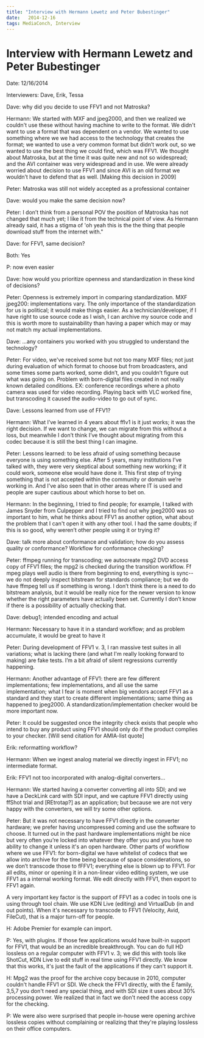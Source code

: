 ```yaml
---
title: "Interview with Hermann Lewetz and Peter Bubestinger"
date:   2014-12-16
tags: MediaConch, Interview
---
```


# Interview with Hermann Lewetz and Peter Bubestinger

Date: 12/16/2014

Interviewers: Dave, Erik, Tessa

Dave: why did you decide to use FFV1 and not Matroska?

Hermann: We started with MXF and jpeg2000, and then we realized we couldn't use these without having machine to write to the format. We didn't want to use a format that was dependent on a vendor. We wanted to use something where we we had access to the technology that creates the format; we wanted to use a very common format but didn’t work out, so we wanted to use the best thing we could find, which was FFV1. We thought about Matroska, but at the time it was quite new and not so widespread; and the AVI container was very widespread and in use.  We were already worried about decision to use FFV1 and since AVI is an old format we wouldn’t have to defend that as well. [Making this decision in 2009]

Peter: Matroska was still not widely accepted as a professional container

Dave: would you make the same decision now?

Peter: I don’t think from a personal POV the position of Matroska has not changed that much yet; I like it from the technical point of view. As Hermann already said, it has a stigma of 'oh yeah this is the the thing that people download stuff from the internet with."

Dave: for FFV1, same decision?

Both: Yes

P: now even easier

Dave: how would you prioritize openness and standardization in these kind of decisions?

Peter:  Openness is extremely import in comparing standardization.  MXF jpeg200: implementations vary.  The only importance of the standardization for us is political; it would make things easier. As a technician/developer, if I have right to use source code as I wish, I can archive my source code and this is worth more to sustainability than having a paper which may or may not match my actual implementations.

Dave:  ...any containers you worked with you struggled to understand the technology?

Peter: For video, we've received some but not too many MXF files; not just during evaluation of which format to choose but from broadcasters, and some times some parts worked, some didn’t, and you couldn’t figure out what was going on. Problem with born-digital files created in not really known detailed conditions.  EX: conference recordings where a photo camera was used for video recording. Playing back with VLC worked fine, but transcoding it caused the audio-video to go out of sync.

Dave:  Lessons learned from use of FFV1?

Hermann: What I’ve learned in 4 years about fflv1 is it just works; it was the right decision. If we want to change, we can migrate from this without a loss, but meanwhile I don’t think I’ve thought about migrating from this codec because it is still the best thing I can imagine.

Peter: Lessons learned: to be less afraid of using something because everyone is using something else. After 5 years, many institutions I’ve talked with, they were very skeptical about something new working; if it could work, someone else would have done it.  This first step of trying something that is not accepted within the community or domain we’re working in.  And I’ve also seen that in other areas where IT is used and people are super cautious about which horse to bet on.

Hermann: In the beginning, I tried to find people; for example, I talked with James Snyder from Culpepper and I tried to find out why jpeg2000 was so important to him, what he thinks about FFV1 as another option, what about the problem that I can't open it with any other tool.  I had the same doubts; if this is so good, why weren’t other people using it or trying it?

Dave: talk more about conformance and validation; how do you assess quality or conformance? Workflow for conformance checking?

Peter:  ffmpeg running for transcoding; we autocreate mpg2 DVD access copy of FFV1 files; the mpg2 is checked during the transition workflow. Ff mpeg plays well audio is there from beginning to end, everything is sync--we do not deeply inspect bitstream for standards compliance; but we do have ffmpeg tell us if something is wrong. I don’t think there is a need to do bitstream analysis, but it would be really nice for the newer version to know whether the right parameters have actually been set. Currently I don’t know if there is a possibility of actually checking that.

Dave: debug1; intended encoding and actual

Hermann: Necessary to have it in a standard workflow; and as problem accumulate, it would be great to have it

Peter: During development of FFV1 v. 3, I ran massive test suites in all variations; what is lacking there (and what I'm really looking forward to making) are fake tests.  I’m a bit afraid of silent regressions currently happening.

Hermann: Another advantage of FFV1: there are few different implementations; few implementations, and all use the same implementation; what I fear is moment when big vendors accept FFV1 as a standard and they start to create different implementations; same thing as happened to jpeg2000.  A standardization/implementation checker would be more important now.

Peter: It could be suggested once the integrity check exists that people who intend to buy any product using FFV1 should only do if the product complies to your checker. [Will send citation for AMIA-list quote]

Erik:  reformatting workflow?

Hermann: When we ingest analog material we directly ingest in FFV1; no intermediate format.

Erik:  FFV1 not too incorporated with analog-digital converters...

Hermann: We started having a converter converting all into SDI; and we have a DeckLink card with SDI input, and we capture FFV1 directly using ffShot trial and [REtrotap?] as an application; but because we are not very happy with the converters, we will try some other options.

Peter: But it was not necessary to have FFV1 directly in the converter hardware; we prefer having uncompressed coming and use the software to choose.  It turned out in the past hardware implementations might be nice but very often you’re locked into whatever they offer you and you have no ability to change it unless it's an open hardware. Other parts of workflow where we use FFV1: for born-digital we have whitelist of codecs that we allow into archive for the time being because of space considerations, so we don’t transcode those to fFFV1; everything else is blown up to FFV1. For all edits, minor or opening it in a non-linear video editing system, we use FFV1 as a internal working format. We edit directly with FFV1, then export to FFV1 again.

A very important key factor is the support of FFV1 as a codec in tools one is using through tool chain. We use KDN Live (editing) and VirtualDub (in and out points).  When it's necessary to transcode to FFV1 (Velocity, Avid, FileCut), that is a major turn-off for people.

H: Adobe Premier for example can import.

P: Yes, with plugins.  If those few applications would have built-in support for FFV1, that would be an incredible breakthrough.  You can do full HD lossless on a regular computer with FFV1 v. 3; we did this with tools like ShotCut, KDN Live to edit stuff in real time using FFV1 directly. We know that this works, it's just the fault of the applications if they can't support it.

H: Mpg2 was the proof for the archive copy because in 2010, computer couldn't handle FFV1 or SDI.  We check the FFV1 directly, with the E family, 3,5,7 you don't need any special thing, and with SDI size it uses about 30% processing power. We realized that in fact we don't need the access copy for the checking.

P: We were also were surprised that people in-house were opening archive lossless copies without complaining or realizing that they're playing lossless on their office computers.
